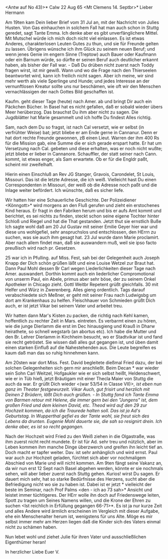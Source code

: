 <Antw auf No 43)>* Calw 22 Aug 65
 <Mt Clemens 14. Septbr>*
Lieber Hermann

Am 19ten kam Dein lieber Brief vom 31 Jul an, mit der Nachricht von Julies Husten. Von Gas einhauchen in solchem Fall hat man auch schon in Stuttg geredet, sagt Tante Emma. Ich denke aber es gibt unverfänglichere Mittel. 
Mit Mutschel würde ich mich doch nicht viel einlassen. Es ist etwas Anderes, charakterlosen Leuten Gutes zu thun, und sie für Freunde gelten zu lassen. Übrigens wünsche ich ihm Glück zu seinem neuen Beruf; und wenn jenes Genie im engern Sinne (Treptow) auch Bauer oder Kaufmann oder ein Barnum würde, so dürfte er seinen Beruf auch deutlicher erkannt haben, als bisher der Fall war. - Daß Du drüben nicht zuerst nach Toddy fragen wirst, ist mir gewiß. Wann und wo die Frage nach den Thierseelen beantwortet wird, kann ich freilich nicht sagen. Aber ich meine, wir sind mehr werth als viele Sperlinge und Hunde; und jedes Interesse an der vernunftlosen Kreatur sollte uns nur beschämen, wie oft wir den Menschen vernachlässigen der nach Gottes Bild geschaffen ist.

Kaufm. geht dieser Tage (heute) nach Amer. ab und bringt Dir auch ein Päckchen Bücher. In Basel hat es nicht gefallen, daß er sobald wieder übers Meer herüberzog. Das brauchst Du ihm aber nicht zu sagen. Die Jugdblätter hat Marie gesammelt und ich hoffe Du findest Alles richtig.

Sam, nach dem Du so fragst, ist nach Cal versetzt, wie er selbst (in verfrühter Weise) bat; jetzt bliebe er am Ende gerne in Cannanur. Denn er hat dort rechte Freunde gewonnen, zB einen Lieut. Warren der ihm 400 Rs für die Mission gab, eine Summe die er sich gerade erspart hatte. Er hat um Versetzung nach Cal. gebeten und diese erhalten, was er noch nicht wußte; jetzt bliebe er lieber in Cannanore. Schauffler, der statt seiner nach Cann. kommt, ist etwas enger, als Sam erwartete. Ob er für die Engldr paßt, scheint mir zweifelhaft.

Hierin einen Einschluß an Rev JG Stanger, Gravois, Carondelet, St Louis, Missouri. Das ist die letzte Adresse, die ich weiß. Vielleicht hast Du einen Correspondenten in Missouri, der weiß ob die Adresse noch paßt und die Inlage weiter befördert. Ich wünschte, daß es sicher liefe.

Wir hatten hier eine Schauerliche Geschichte. Der Polizeidiener <Könngott>* wird morgens an den Fluß gerufen und zieht ein erstochenes Kind heraus. Er fragt in den Fabriken herum und bis er aufs Amt kommt und berichtet, es sei nichts zu finden, steckt schon seine eigene Tochter hinter Schloß und Riegel und hat die That gestanden. Jetzt thut sie ernstlich Buße 
Ich sagte wohl daß am 20 Jul Gustav mit seiner Emilie Geyer hier war und diese uns wohlgefiel, sehr anspruchslos und entschlossen, den HErrn zu suchen, was sie auch ihm gesagt hat. 23 Jul wurde dann Marie proclamirt. Aber nach allem findet man, daß sie auswandern muß, weil sie ipso facto preußisch wird nach pr. Gesetzen.

25 war ich in Pfulling. auf Miss. Fest, sah bei der Gelegenheit auch Joseph Knapp der Dich schön grüßen läßt und eine Louise Wetzel zur Braut hat. Dann Paul Mohl dessen Br Carl wegen Liederlichkeiten dieser Tage nach Amer. auswandert. Dorthin kommt auch ein liederlicher Compromotional von unserm Paul, ein Abele, primus aber sehr böse, der zu seinem Onkel Apotheker in Chicago zieht. Gottl Weitbr Repetent grüßt gleichfalls. 30 mit Helfer und Würz in Zwerenberg. Alles gieng ordentlich. Tags darauf verabschiedete sich Meßner, er geht mit seiner Frau nach Ludwigsbg um dort am Krankenhaus zu helfen. Fleischhauer von Schmieden grüßt Dich auch, er ist jetzt Vikar bei seinem Vater und arbeitet treu.

Wir hatten dann Mar's Kisten zu packen, die richtig nach Kehl kamen, hoffentlich zu rechter Zeit in Mars. eintreten. Es verbarmt einen zu hören, wie die junge Dierlamm die erst im Dec hinausgieng und Krauß in Dharw heirathete, so schnell wegstarb (an abortus etc). Ich habe die Mutter und den Br. Lehrer Dierlamm in Kirchheim besucht, wo er Stadtvikar ist und fand sie recht getröstet. Sie wissen daß alles gut gegangen ist, und üben damit einen starken Einfluß auf die Nahestehenden aus. Die Leute begreifen es kaum daß man das so ruhig hinnehmen kann.

Am 20sten war dort Miss. Fest. David begleitete dießmal Fried dazu, der bei solchen Gelegenheiten sich gern mir anschließt. Beim Decan <in Kirchheim>* war wieder sein Sohn Carl Weitzel, Hofgaukler wie er sich selbst heißt, Heldenschwert, wie er in Tüb hieß, jetzt Bräutigam mit einer Thecla Maier von Stuttg die auch da war. Er grüßt Dich wieder <(war 53/54 in Classe VII)>*, ist eben nun ganz im Theater festgewurzelt. Vikar Auch, gut frisirt und herzlich mit Deinen 2 Brüdern, läßt Dich auch grüßen. - In Stuttg fand ich Tante Emma von Barmen retour mit Helene, die immer gern bei den "Jungens" ist, dem großen Fried und dem kleinen David, etc. Theod wird auf den 29 zur Hochzeit kommen, da ich die Traurede halten soll. Das ist ja Ad's Geburtstag. In Wupperthal gefiel es der Tante wohl, sie freut sich des Lebens da drunten. Eugenie Mohl dauerte sie, die sah so resignirt drein. Ich denke aber, es ist so recht gegangen. <Sie war in Gustav verliebt und einst von Samuel geliebt.>*

Nach der Hochzeit wird Fried zu den Weiß ziehen in die Olgastraße, was ihm zuerst nicht recht mundete. Er ist für Ad. sehr treu und nützlich, aber im Leben kommen ihm manche Dinge überzwerch und greifen ihn leicht tief an. Doch macht er tapfer weiter. Dav. ist sehr anhänglich und wird ernst. Paul war auch zur Hochzeit geladen, fürchtet sich aber vor nochmaligem Abschied von Marie und will nicht kommen. Am 9ten fängt seine Vakanz an, da wir nun erst 12 Sept nach Basel abgehen werden, könnte er sie nochmals sehen, will aber lieber zuerst nach Stuttg gehen. Kurios! wirst Du sagen. Er dauert mich sehr, hat so starke Bedürfnisse des Herzens, sucht aber die Befriedigung nicht wo sie zu haben ist. Dabei ist er jetzt <nach des liederl primus Abele Abgang s. vorn>* vielleicht der beste im Seminar, nach Prof Palms <den - ich ao 73 sah>* Ansicht und leistet immer tüchtigeres. Der HErr wolle ihn doch auf Friedenswege leiten, Spott zu tragen um Seines Namens willen, und die Krone der Ehren zu suchen <Ist reichlich in Erfüllung gegangen 66-71>*. Es ist ja nur kurze Zeit und alles Andere wird ärmlich erscheinen im Vergleich mit dieser Aufgabe, ehe ein Menschenalter herum ist, wenigstens für uns Alte. Möge es mir selbst immer mehr am Herzen liegen daß die Kinder sich des Vaters einmal nicht zu schämen haben.

Nun lebet wohl und ziehet Julie für ihren Vater und ausschließlichen Eigenthümer heran!

 In herzlicher Liebe
 Euer V.

